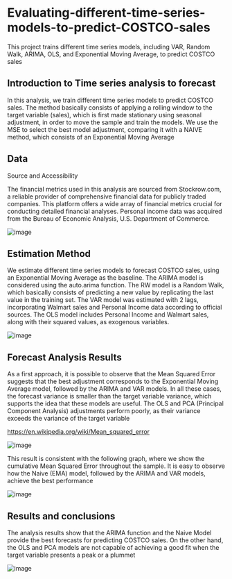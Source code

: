 # Evaluating-different-time-series-models-to-predict-COSTCO-sales
This project trains different time series models, including VAR, Random Walk, ARIMA, OLS, and Exponential Moving Average, to predict COSTCO sales

## Introduction to Time series analysis to forecast

In this analysis, we train different time series models to predict COSTCO sales. The method basically consists of applying a rolling window to the target variable (sales), which is first made stationary using seasonal adjustment, in order to move the sample and train the models. We use the MSE to select the best model adjustment, comparing it with a NAIVE method, which consists of an Exponential Moving Average


## Data
Source and Accessibility

The financial metrics used in this analysis are sourced from Stockrow.com, a reliable provider of comprehensive financial data for publicly traded companies. This platform offers a wide array of financial metrics crucial for conducting detailed financial analyses. Personal income data was acquired from the Bureau of Economic Analysis, U.S. Department of Commerce.

![image](https://github.com/user-attachments/assets/fc9b45b1-e84f-411d-9be8-0c560749c51d)


## Estimation Method

We estimate different time series models to forecast COSTCO sales, using an Exponential Moving Average as the baseline. The ARIMA model is considered using the auto.arima function. The RW model is a Random Walk, which basically consists of predicting a new value by replicating the last value in the training set. The VAR model was estimated with 2 lags, incorporating Walmart sales and Personal Income data according to official sources. The OLS model includes Personal Income and Walmart sales, along with their squared values, as exogenous variables. 

![image](https://github.com/user-attachments/assets/ebcfbd4b-9775-4190-975a-abd9ce31be87)

## Forecast Analysis Results
As a first approach, it is possible to observe that the Mean Squared Error suggests that the best adjustment corresponds to the Exponential Moving Average model, followed by the ARIMA and VAR models. In all these cases, the forecast variance is smaller than the target variable variance, which supports the idea that these models are useful. The OLS and PCA (Principal Component Analysis) adjustments perform poorly, as their variance exceeds the variance of the target variable 

https://en.wikipedia.org/wiki/Mean_squared_error

![image](https://github.com/user-attachments/assets/e99d341b-2356-417a-9a11-cdfc2dfe6d8d)

This result is consistent with the following graph, where we show the cumulative Mean Squared Error throughout the sample. It is easy to observe how the Naive (EMA) model, followed by the ARIMA and VAR models, achieve the best performance

![image](https://github.com/user-attachments/assets/f4be92ad-0539-419d-950e-2596b611d7ef)


## Results and conclusions

The analysis results show that the ARIMA function and the Naive Model provide the best forecasts for predicting COSTCO sales. On the other hand, the OLS and PCA models are not capable of achieving a good fit when the target variable presents a peak or a plummet

![image](https://github.com/user-attachments/assets/f0357383-5c37-427c-a37e-171551fa68ec)

